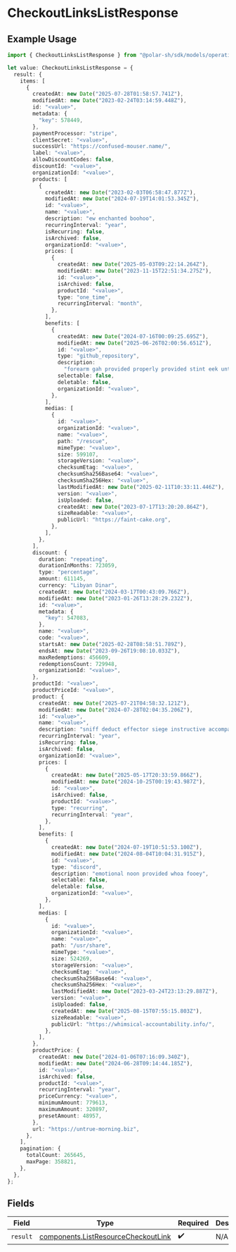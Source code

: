 # CheckoutLinksListResponse

## Example Usage

```typescript
import { CheckoutLinksListResponse } from "@polar-sh/sdk/models/operations/checkoutlinkslist.js";

let value: CheckoutLinksListResponse = {
  result: {
    items: [
      {
        createdAt: new Date("2025-07-28T01:58:57.741Z"),
        modifiedAt: new Date("2023-02-24T03:14:59.448Z"),
        id: "<value>",
        metadata: {
          "key": 578449,
        },
        paymentProcessor: "stripe",
        clientSecret: "<value>",
        successUrl: "https://confused-mouser.name/",
        label: "<value>",
        allowDiscountCodes: false,
        discountId: "<value>",
        organizationId: "<value>",
        products: [
          {
            createdAt: new Date("2023-02-03T06:58:47.877Z"),
            modifiedAt: new Date("2024-07-19T14:01:53.345Z"),
            id: "<value>",
            name: "<value>",
            description: "ew enchanted boohoo",
            recurringInterval: "year",
            isRecurring: false,
            isArchived: false,
            organizationId: "<value>",
            prices: [
              {
                createdAt: new Date("2025-05-03T09:22:14.264Z"),
                modifiedAt: new Date("2023-11-15T22:51:34.275Z"),
                id: "<value>",
                isArchived: false,
                productId: "<value>",
                type: "one_time",
                recurringInterval: "month",
              },
            ],
            benefits: [
              {
                createdAt: new Date("2024-07-16T00:09:25.695Z"),
                modifiedAt: new Date("2025-06-26T02:00:56.651Z"),
                id: "<value>",
                type: "github_repository",
                description:
                  "forearm gah provided properly provided stint eek until round",
                selectable: false,
                deletable: false,
                organizationId: "<value>",
              },
            ],
            medias: [
              {
                id: "<value>",
                organizationId: "<value>",
                name: "<value>",
                path: "/rescue",
                mimeType: "<value>",
                size: 599107,
                storageVersion: "<value>",
                checksumEtag: "<value>",
                checksumSha256Base64: "<value>",
                checksumSha256Hex: "<value>",
                lastModifiedAt: new Date("2025-02-11T10:33:11.446Z"),
                version: "<value>",
                isUploaded: false,
                createdAt: new Date("2023-07-17T13:20:20.864Z"),
                sizeReadable: "<value>",
                publicUrl: "https://faint-cake.org",
              },
            ],
          },
        ],
        discount: {
          duration: "repeating",
          durationInMonths: 723059,
          type: "percentage",
          amount: 611145,
          currency: "Libyan Dinar",
          createdAt: new Date("2024-03-17T00:43:09.766Z"),
          modifiedAt: new Date("2023-01-26T13:28:29.232Z"),
          id: "<value>",
          metadata: {
            "key": 547083,
          },
          name: "<value>",
          code: "<value>",
          startsAt: new Date("2025-02-28T08:58:51.789Z"),
          endsAt: new Date("2023-09-26T19:08:10.033Z"),
          maxRedemptions: 456609,
          redemptionsCount: 729948,
          organizationId: "<value>",
        },
        productId: "<value>",
        productPriceId: "<value>",
        product: {
          createdAt: new Date("2025-07-21T04:58:32.121Z"),
          modifiedAt: new Date("2024-07-28T02:04:35.206Z"),
          id: "<value>",
          name: "<value>",
          description: "sniff deduct effector siege instructive accompany more",
          recurringInterval: "year",
          isRecurring: false,
          isArchived: false,
          organizationId: "<value>",
          prices: [
            {
              createdAt: new Date("2025-05-17T20:33:59.866Z"),
              modifiedAt: new Date("2024-10-25T00:19:43.987Z"),
              id: "<value>",
              isArchived: false,
              productId: "<value>",
              type: "recurring",
              recurringInterval: "year",
            },
          ],
          benefits: [
            {
              createdAt: new Date("2024-07-19T10:51:53.100Z"),
              modifiedAt: new Date("2024-08-04T10:04:31.915Z"),
              id: "<value>",
              type: "discord",
              description: "emotional noon provided whoa fooey",
              selectable: false,
              deletable: false,
              organizationId: "<value>",
            },
          ],
          medias: [
            {
              id: "<value>",
              organizationId: "<value>",
              name: "<value>",
              path: "/usr/share",
              mimeType: "<value>",
              size: 524269,
              storageVersion: "<value>",
              checksumEtag: "<value>",
              checksumSha256Base64: "<value>",
              checksumSha256Hex: "<value>",
              lastModifiedAt: new Date("2023-03-24T23:13:29.887Z"),
              version: "<value>",
              isUploaded: false,
              createdAt: new Date("2025-08-15T07:55:15.803Z"),
              sizeReadable: "<value>",
              publicUrl: "https://whimsical-accountability.info/",
            },
          ],
        },
        productPrice: {
          createdAt: new Date("2024-01-06T07:16:09.340Z"),
          modifiedAt: new Date("2024-06-28T09:14:44.185Z"),
          id: "<value>",
          isArchived: false,
          productId: "<value>",
          recurringInterval: "year",
          priceCurrency: "<value>",
          minimumAmount: 779613,
          maximumAmount: 320897,
          presetAmount: 48957,
        },
        url: "https://untrue-morning.biz",
      },
    ],
    pagination: {
      totalCount: 265645,
      maxPage: 358821,
    },
  },
};
```

## Fields

| Field                                                                                      | Type                                                                                       | Required                                                                                   | Description                                                                                |
| ------------------------------------------------------------------------------------------ | ------------------------------------------------------------------------------------------ | ------------------------------------------------------------------------------------------ | ------------------------------------------------------------------------------------------ |
| `result`                                                                                   | [components.ListResourceCheckoutLink](../../models/components/listresourcecheckoutlink.md) | :heavy_check_mark:                                                                         | N/A                                                                                        |